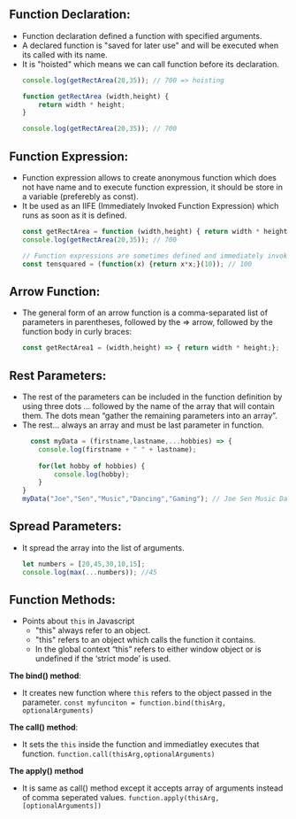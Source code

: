 ## **Function Declaration**: 
- Function declaration defined a function with specified arguments.
- A declared function is "saved for later use" and will be executed when its called with its name.
- It is "hoisted" which means we can call function before its declaration. 
    ```Javascript
    console.log(getRectArea(20,35)); // 700 => hoisting

    function getRectArea (width,height) {
        return width * height;
    }

    console.log(getRectArea(20,35)); // 700
    ```

## **Function Expression**: 
- Function expression allows to create anonymous function which does not have name and to execute function expression, it should be store in a variable (preferebly as const).
- It be used as an IIFE (Immediately Invoked Function Expression) which runs as soon as it is defined.
    ```Javascript
    const getRectArea = function (width,height) { return width * height };  
    console.log(getRectArea(20,35)); // 700

    // Function expressions are sometimes defined and immediately invoked:
    const tensquared = (function(x) {return x*x;}(10)); // 100
    ```
## **Arrow Function**: 
-  The general form of an arrow function is a comma-separated list of parameters in parentheses, followed by the => arrow, followed by the function body in curly braces:
    ```Javascript
    const getRectArea1 = (width,height) => { return width * height;};
    ```

## **Rest Parameters**: 
-  The rest of the parameters can be included in the function definition by using three dots ... followed by the name of the array that will contain them. The dots mean “gather the remaining parameters into an array”.
- The rest... always an array and must be last parameter in function.
    ```Javascript
      const myData = (firstname,lastname,...hobbies) => {
        console.log(firstname + " " + lastname);
        
        for(let hobby of hobbies) {
            console.log(hobby);
        }
    }
    myData("Joe","Sen","Music","Dancing","Gaming"); // Joe Sen Music Dancing Gaming
    ``` 
## **Spread Parameters**: 
-  It spread the array into the list of arguments.
    ```Javascript
    let numbers = [20,45,30,10,15];
    console.log(max(...numbers)); //45
    ``` 
## **Function Methods**:
- Points about `this` in Javascript
    - "this" always refer to an object.
    - "this" refers to an object which calls the function it contains.
    - In the global context “this” refers to either window object or is undefined if the ‘strict mode’ is used.

**The bind() method**:
- It creates new function where `this` refers to the object passed in the parameter.
`const myfunciton = function.bind(thisArg, optionalArguments)`

**The call() method**:
- It sets the `this` inside the function and immediatley executes that function. 
`function.call(thisArg,optionalArguments)`

**The apply() method**
- It is same as call() method except it accepts array of arguments instead of comma seperated values.
`function.apply(thisArg,[optionalArguments])`
